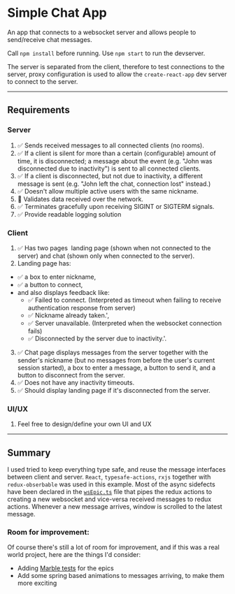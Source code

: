 # Simple Chat App
An app that connects to a websocket server and allows people to send/receive chat messages.

Call `npm install` before running. Use `npm start` to run the devserver.

The server is separated from the client, therefore to test connections to the server, proxy configuration is used to allow the `create-react-app` dev server to connect to the server.

---
## Requirements
### Server
1. ✅ Sends received messages to all connected clients (no rooms).
2. ✅ If a client is silent for more than a certain (configurable) amount of time, it is
disconnected; a message about the event (e.g. "John was disconnected due to
inactivity") is sent to all connected clients.
3. ✅ If a client is disconnected, but not due to inactivity, a different message is sent (e.g.
"John left the chat, connection lost" instead.)
4. ✅ Doesn't allow multiple active users with the same nickname.
5. 🤔 Validates data received over the network.
6. ✅ Terminates gracefully upon receiving SIGINT or SIGTERM signals.
7. ✅ Provide readable logging solution

### Client
1. ✅ Has two pages ​​ landing page (shown when not connected to the server) and chat (shown only when connected to the server).
2. Landing page has: 
  * ✅ a box to enter nickname,
  * ✅ a button to connect,
  * and also displays feedback like:
    - ✅ Failed to connect. (Interpreted as timeout when failing to receive authentication response from server)
    - ✅ Nickname already taken.',
    - ✅ Server unavailable. (Interpreted when the websocket connection fails)
    - ✅ Disconnected by the server due to inactivity.'.
3. ✅ Chat page displays messages from the server together with the sender's nickname (but no messages from before the user's current session started), a box to enter a message, a button to send it, and a button to disconnect from the server.
4. ✅ Does not have any inactivity timeouts.
5. ✅ Should display landing page if it's disconnected from the server.

### UI/UX
1. Feel free to design/define your own UI and UX

---
## Summary
I used tried to keep everything type safe, and reuse the message interfaces between client and server. `React`, `typesafe-actions`, `rxjs` together with `redux-obserbable` was used in this example. Most of the async sidefects have been declared in the [`wsEpic.ts`](src/state/wsEpic.ts) file that pipes the redux actions to creating a new websocket and vice-versa received messages to redux actions.
Whenever a new message arrives, window is scrolled to the latest message.

### Room for improvement:
Of course there's still a lot of room for improvement, and if this was a real world project, here are the things I'd consider:
* Adding [Marble tests](https://rxjs-dev.firebaseapp.com/guide/testing/marble-testing) for the epics
* Add some spring based animations to messages arriving, to make them more exciting
